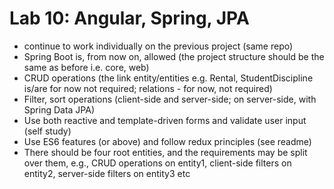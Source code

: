 #  Lab 10: Angular, Spring, JPA
- continue to work individually on the previous project (same repo)
- Spring Boot is, from now on, allowed (the project structure should be the same as before i.e. core, web)
- CRUD operations (the link entity/entities e.g. Rental, StudentDiscipline is/are for now not required; relations - for now, not required)
- Filter, sort operations (client-side and server-side; on server-side, with Spring Data JPA)
- Use both reactive and template-driven forms and validate user input (self study)
- Use ES6 features (or above) and follow redux principles (see readme)
- There should be four root entities, and the requirements may be split over them, e.g., CRUD operations on entity1, client-side filters on entity2, server-side filters on entity3 etc

